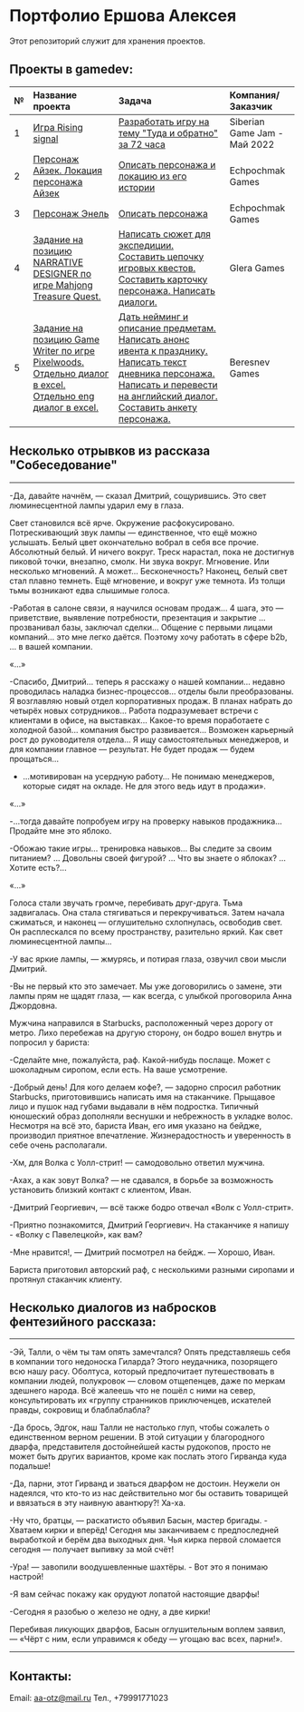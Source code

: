 # Портфолио Ершова Алексея

Этот репозиторий служит для хранения проектов.

## Проекты в gamedev:

| № |Название проекта | Задача | Компания/Заказчик | 
| :-- | :---------------------- | :---------------------- |:---------------------- | 
| 1 | [Игра Rising signal](https://kolendar.itch.io/rising-signal) | [Разработать игру на тему "Туда и обратно" за 72 часа](https://itch.io/jam/sibgamejam-may-2022)| Siberian Game Jam - Май 2022 |
| 2 | [Персонаж Айзек. ](Портфолио/Айзек.pdf)[Локация персонажа Айзек](Портфолио/Лаборатории_Айзека.pdf) | [Описать персонажа и локацию из его истории](Портфолио/ТЗ_Айзек.pdf) | Echpochmak Games |
| 3 | [Персонаж Энель](Портфолио/Энель.pdf) | [Описать персонажа](Портфолио/ТЗ_Энель.pdf) | Echpochmak Games |
| 4 |[Задание на позицию NARRATIVE DESIGNER по игре Mahjong Treasure Quest.](Портфолио/Алексей_Ершов_Тестовое_задание_Нарративный_дизайнер_Glera_Games.pdf) | [Написать сюжет для экспедиции. Составить цепочку игровых квестов. Составить карточку персонажа. Написать диалоги.](Портфолио/ТЗ_NARRATIVE_DESIGNER_Glera_Games.pdf) | Glera Games |
| 5 |[Задание на позицию Game Writer по игре Pixelwoods.](Портфолио/Алексей_Ершов_Тестовое_задание_Game_Writer_Beresnev_Games.pdf) [Отдельно диалог в excel.](Портфолио/Алексей_Ершов_Диалог_Pixelwoods.xlsx) [Отдельно eng диалог в excel.](Портфолио/Алексей_Ершов_eng_Диалог_Pixelwoods.xlsx)| [Дать нейминг и описание предметам. Написать анонс ивента к празднику. Написать текст дневника персонажа. Написать и перевести на английский диалог. Составить анкету персонажа.](Портфолио/Тестовое_задание_Game_Writer_Beresnev_Games.pdf) | Beresnev Games |
## Несколько отрывков из рассказа "Собеседование"
***
-Да, давайте начнём, — сказал Дмитрий, сощурившись. Это свет люминесцентной лампы ударил ему в глаза.

Свет становился всё ярче. Окружение расфокусировано. Потрескивающий звук лампы — единственное, что ещё можно услышать. Белый цвет окончательно вобрал в себя все прочие. Абсолютный белый. И ничего вокруг. Треск нарастал, пока не достигнув пиковой точки, внезапно, смолк. Ни звука вокруг. Мгновение. Или несколько мгновений. А может... Бесконечность? Наконец, белый свет стал плавно темнеть. Ещё мгновение, и вокруг уже темнота. Из толщи тьмы возникают едва слышимые голоса.

-Работая в салоне связи, я научился основам продаж… 4 шага, это — приветствие, выявление потребности, презентация и закрытие … прозванивал базы, заключал сделки… Общение с первыми лицами компаний… это мне легко даётся. Поэтому хочу работать в сфере b2b, … в вашей компании. 

«...»

-Спасибо, Дмитрий… теперь я расскажу о нашей компании… недавно проводилась наладка бизнес-процессов… отделы были преобразованы. Я возглавляю новый отдел корпоративных продаж. В планах набрать до четырёх новых сотрудников… Работа подразумевает встречи с клиентами в офисе, на выставках… Какое-то время поработаете с холодной базой... компания быстро развивается… Возможен карьерный рост до руководителя отдела… Я ищу самостоятельных менеджеров, и для компании главное — результат. Не будет продаж — будем прощаться…
- ...мотивирован на усердную работу… Не понимаю менеджеров, которые сидят на окладе. Не для этого ведь идут в продажи». 

«...»

-...тогда давайте попробуем игру на проверку навыков продажника… Продайте мне это яблоко.

-Обожаю такие игры… тренировка навыков… Вы следите за своим питанием? ... Довольны своей фигурой? ... Что вы знаете о яблоках? ... Хотите есть?... 

«...»

Голоса стали звучать громче, перебивать друг-друга. Тьма задвигалась. Она стала стягиваться и перекручиваться. Затем начала сжиматься, и наконец — оглушительно схлопнулась, освободив свет. Он расплескался по всему пространству, разительно яркий. Как свет люминесцентной лампы...

-У вас яркие лампы, — жмурясь, и потирая глаза, озвучил свои мысли Дмитрий.

-Вы не первый кто это замечает. Мы уже договорились о замене, эти лампы прям не щадят глаза, — как всегда, с улыбкой проговорила Анна Джордовна.

Мужчина направился в Starbucks, расположенный через дорогу от метро. Лихо перебежав на другую сторону, он бодро вошел внутрь и попросил у бариста: 

-Сделайте мне, пожалуйста, раф. Какой-нибудь послаще. Может с шоколадным сиропом, если есть. На ваше усмотрение.

-Добрый день! Для кого делаем кофе?, — задорно спросил работник Starbucks, приготовившись написать имя на стаканчике. Прыщавое лицо и пушок над губами выдавали в нём подростка. Типичный юношеский образ дополняли веснушки и небрежность в укладке волос. Несмотря на всё это, бариста Иван, его имя указано на бейдже, производил приятное впечатление. Жизнерадостность и уверенность в себе очень располагали.

-Хм, для Волка с Уолл-стрит! — самодовольно ответил мужчина.

-Ахах, а как зовут Волка? — не сдавался, в борьбе за возможность установить близкий контакт с клиентом, Иван.

-Дмитрий Георгиевич, — всё также бодро отвечал «Волк с Уолл-стрит».

-Приятно познакомится, Дмитрий Георгиевич. На стаканчике я напишу - «Волку с Павелецкой», как вам?

-Мне нравится!, — Дмитрий посмотрел на бейдж. — Хорошо, Иван.

Бариста приготовил авторский раф, с несколькими разными сиропами и протянул стаканчик клиенту.

## Несколько диалогов из набросков фентезийного рассказа:
***

-Эй, Талли, о чём ты там опять замечтался? Опять представляешь себя в компании того недоноска Гиларда? Этого неудачника, позорящего всю нашу расу. Оболтуса, который предпочитает путешествовать в компании людей, полукровок — словом отщепенцев, даже по меркам здешнего народа. Всё жалеешь что не пошёл с ними на север, консультировать их «группу странников приключенцев, искателей правды, сокровищ и блаблаблабла?

-Да брось, Эдгок, наш Талли не настолько глуп, чтобы сожалеть о единственном верном решении. В этой ситуации у благородного дварфа, представителя достойнейшей касты рудокопов, просто не может быть других вариантов, кроме как послать этого Гирванда куда подальше!

-Да, парни, этот Гирванд и зваться дварфом не достоин. Неужели он надеялся, что кто-то из нас действительно мог бы оставить товарищей и ввязаться в эту наивную авантюру?! Ха-ха.

-Ну что, братцы, — раскатисто объявил Басын, мастер бригады. - Хватаем кирки и вперёд! Сегодня мы заканчиваем с предпоследней выработкой и берём два выходных дня. Чья кирка первой сломается сегодня — получает выпивку за мой счёт!

-Ура! — завопили воодушевленные шахтёры. - Вот это я понимаю настрой!

-Я вам сейчас покажу как орудуют лопатой настоящие дварфы!

-Сегодня я разобью о железо не одну, а две кирки!

Перебивая ликующих дварфов, Басын оглушительным воплем заявил, — «Чёрт с ним, если управимся к обеду — угощаю вас всех, парни!».

***

## Контакты:
Email: aa-otz@mail.ru
Тел., +79991771023
